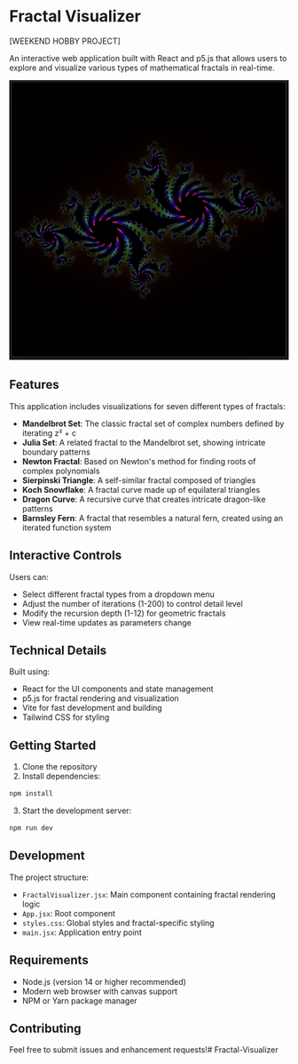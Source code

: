 # Fractal Visualizer
[WEEKEND HOBBY PROJECT]

An interactive web application built with React and p5.js that allows users to explore and visualize various types of mathematical fractals in real-time.

![Fractal Visualizer Demo](./example.png)

## Features

This application includes visualizations for seven different types of fractals:

- **Mandelbrot Set**: The classic fractal set of complex numbers defined by iterating z² + c
- **Julia Set**: A related fractal to the Mandelbrot set, showing intricate boundary patterns
- **Newton Fractal**: Based on Newton's method for finding roots of complex polynomials
- **Sierpinski Triangle**: A self-similar fractal composed of triangles
- **Koch Snowflake**: A fractal curve made up of equilateral triangles
- **Dragon Curve**: A recursive curve that creates intricate dragon-like patterns
- **Barnsley Fern**: A fractal that resembles a natural fern, created using an iterated function system

## Interactive Controls

Users can:
- Select different fractal types from a dropdown menu
- Adjust the number of iterations (1-200) to control detail level
- Modify the recursion depth (1-12) for geometric fractals
- View real-time updates as parameters change

## Technical Details

Built using:
- React for the UI components and state management
- p5.js for fractal rendering and visualization
- Vite for fast development and building
- Tailwind CSS for styling

## Getting Started

1. Clone the repository
2. Install dependencies:
```bash
npm install
```

3. Start the development server:
```bash
npm run dev
```

## Development

The project structure:
- `FractalVisualizer.jsx`: Main component containing fractal rendering logic
- `App.jsx`: Root component
- `styles.css`: Global styles and fractal-specific styling
- `main.jsx`: Application entry point

## Requirements

- Node.js (version 14 or higher recommended)
- Modern web browser with canvas support
- NPM or Yarn package manager

## Contributing
Feel free to submit issues and enhancement requests!# Fractal-Visualizer
